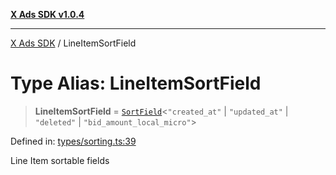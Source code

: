 [**X Ads SDK v1.0.4**](../README.md)

***

[X Ads SDK](../globals.md) / LineItemSortField

# Type Alias: LineItemSortField

> **LineItemSortField** = [`SortField`](SortField.md)\<`"created_at"` \| `"updated_at"` \| `"deleted"` \| `"bid_amount_local_micro"`\>

Defined in: [types/sorting.ts:39](https://github.com/kage1020/x-ads-sdk/blob/main/src/types/sorting.ts#L39)

Line Item sortable fields
